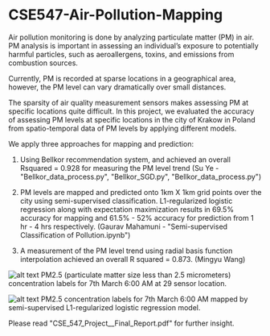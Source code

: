 # CSE547-Air-Pollution-Mapping
Air pollution monitoring is done by analyzing particulate matter (PM) in air. PM analysis is important in assessing an individual’s exposure to potentially harmful particles, such as aeroallergens, toxins, and emissions from combustion sources.

Currently, PM is recorded at sparse locations in a geographical area, however, the PM level can vary dramatically over small distances. 

The sparsity of air quality measurement sensors makes assessing PM at specific locations quite difficult. In this project, we evaluated the accuracy of assessing PM levels at specific locations in the city of Krakow in Poland from spatio-temporal data of PM levels by applying
different models. 

We apply three approaches for mapping and prediction: 

1. Using Bellkor recommendation system, and achieved an overall Rsquared = 0.928 for measuring the PM level trend (Su Ye - "Bellkor_data_process.py", "Bellkor_SGD.py", "Bellkor_data_process.py")

2. PM levels are mapped and predicted onto 1km X 1km grid points over the city using semi-supervised classification. L1-regularized logistic regression along with expectation maximization results in 69.5% accuracy for mapping and 61.5% - 52% accuracy for prediction from 1 hr - 4 hrs respectively. (Gaurav Mahamuni - "Semi-supervised Classification of Pollution.ipynb")

3. A measurement of the PM level trend using radial basis function interpolation achieved an overall R squared = 0.873. (Mingyu Wang)

![alt text](https://github.com/gauravsm31/CSE547-Air-Pollution-Mapping/blob/master/150_og.png)
PM2.5 (particulate matter size less than 2.5 micrometers) concentration labels for 7th March 6:00 AM at 29 sensor location.
 
 ![alt text](https://github.com/gauravsm31/CSE547-Air-Pollution-Mapping/blob/master/150_mapped.png)
PM2.5 concentration labels for 7th March 6:00 AM mapped by semi-supervised L1-regularized logistic regression model.
 
Please read "CSE_547_Project__Final_Report.pdf" for further insight. 
